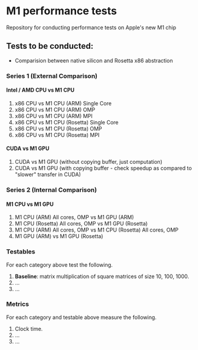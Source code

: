 # M1 performance tests
Repository for conducting performance tests on Apple's new M1 chip

## Tests to be conducted:
* Comparision between native silicon and Rosetta x86 abstraction

### Series 1 (External Comparison)

#### Intel / AMD CPU vs M1 CPU

1. x86 CPU vs M1 CPU (ARM) Single Core
2. x86 CPU vs M1 CPU (ARM) OMP
3. x86 CPU vs M1 CPU (ARM) MPI
4. x86 CPU vs M1 CPU (Rosetta) Single Core
5. x86 CPU vs M1 CPU (Rosetta) OMP
6. x86 CPU vs M1 CPU (Rosetta) MPI

#### CUDA vs M1 GPU

1. CUDA vs M1 GPU (without copying buffer, just computation)
2. CUDA vs M1 GPU (with copying buffer - check speedup as compared to "slower" transfer in CUDA)

### Series 2 (Internal Comparison)

#### M1 CPU vs M1 GPU

1. M1 CPU (ARM) All cores, OMP vs M1 GPU (ARM)
2. M1 CPU (Rosetta) All cores, OMP vs M1 GPU (Rosetta)
3. M1 CPU (ARM) All cores, OMP vs M1 CPU (Rosetta) All cores, OMP
4. M1 GPU (ARM) vs M1 GPU (Rosetta)

### Testables

For each category above test the following.

1. **Baseline**: matrix multiplication of square matrices of size 10, 100, 1000.
2. ...
3. ...

### Metrics

For each category and testable above measure the following.

1. Clock time. 
2. ...
3. ...
